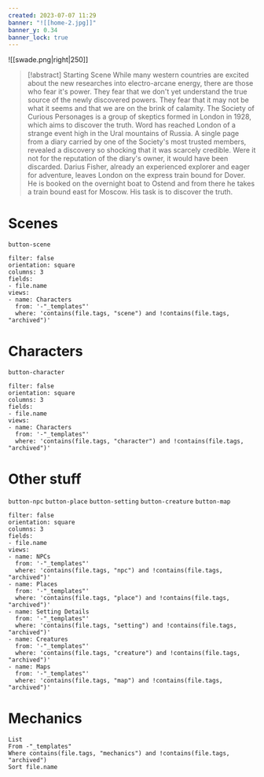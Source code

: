 ```yaml
---
created: 2023-07-07 11:29
banner: "![[home-2.jpg]]"
banner_y: 0.34
banner_lock: true
---
```

![[swade.png|right|250]]

> [!abstract] Starting Scene
> While many western countries are excited about the new researches into electro-arcane energy, there are those who fear it's power. They fear that we don't yet understand the true source of the newly discovered powers. They fear that it may not be what it seems and that we are on the brink of calamity.
> The Society of Curious Personages is a group of skeptics formed in London in 1928, which aims to discover the truth. Word has reached London of a strange event high in the Ural mountains of Russia. A single page from a diary carried by one of the Society's most trusted members, revealed a discovery so shocking that it was scarcely credible. Were it not for the reputation of the diary's owner, it would have been discarded.
> Darius Fisher, already an experienced explorer and eager for adventure, leaves London on the express train bound for Dover. He is booked on the overnight boat to Ostend and from there he takes a train bound east for Moscow. His task is to discover the truth.

# Scenes
`button-scene`

```page-gallery
filter: false
orientation: square
columns: 3
fields:
- file.name
views:
- name: Characters
  from: '-"_templates"'
  where: 'contains(file.tags, "scene") and !contains(file.tags, "archived")'
```

# Characters
`button-character`

```page-gallery
filter: false
orientation: square
columns: 3
fields:
- file.name
views:
- name: Characters
  from: '-"_templates"'
  where: 'contains(file.tags, "character") and !contains(file.tags, "archived")'
```

# Other stuff
`button-npc` `button-place` `button-setting` `button-creature` `button-map`

```page-gallery
filter: false
orientation: square
columns: 3
fields:
- file.name
views:
- name: NPCs
  from: '-"_templates"'
  where: 'contains(file.tags, "npc") and !contains(file.tags, "archived")'
- name: Places
  from: '-"_templates"'
  where: 'contains(file.tags, "place") and !contains(file.tags, "archived")'
- name: Setting Details
  from: '-"_templates"'
  where: 'contains(file.tags, "setting") and !contains(file.tags, "archived")'
- name: Creatures
  from: '-"_templates"'
  where: 'contains(file.tags, "creature") and !contains(file.tags, "archived")'
- name: Maps
  from: '-"_templates"'
  where: 'contains(file.tags, "map") and !contains(file.tags, "archived")'
```

# Mechanics
```dataview
List
From -"_templates"
Where contains(file.tags, "mechanics") and !contains(file.tags, "archived") 
Sort file.name
```
